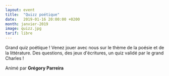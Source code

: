 ```yaml
---
layout: event
title:  "Quizz poétique"
date:   2019-01-16 20:00:00 +0200
month: janvier-2019
image: quizz.jpg
tarif: libre
---
```

  
Grand quiz poétique ! Venez jouer avec nous sur le thème de la poésie et de la littérature. Des questions, des jeux d'écritures, un quiz validé par le grand Charles !  

Animé par **Grégory Parreira**

